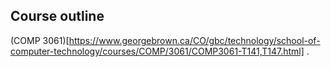 ## Course outline
(COMP 3061)[https://www.georgebrown.ca/CO/gbc/technology/school-of-computer-technology/courses/COMP/3061/COMP3061-T141,T147.html] . 



